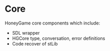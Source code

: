 # Core
HoneyGame core components which include:
* SDL wrapper
* HGCore type, conversation, error definitions 
* Code recover of stLib
